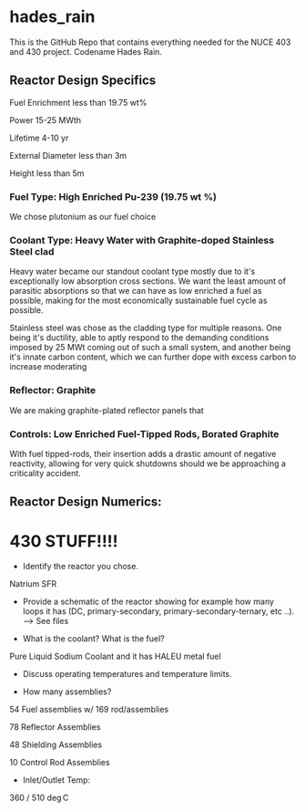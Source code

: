 # hades_rain
This is the GitHub Repo that contains everything needed for the NUCE 403 and 430 project. Codename Hades Rain.


## Reactor Design Specifics

Fuel Enrichment less than 19.75 wt%

Power 15-25 MWth

Lifetime 4-10 yr

External Diameter less than 3m

Height less than 5m

### Fuel Type: High Enriched Pu-239 (19.75 wt %)

We chose plutonium as our fuel choice 

### Coolant Type: Heavy Water with Graphite-doped Stainless Steel clad

Heavy water became our standout coolant type mostly due to it's exceptionally low absorption cross sections. We want the least amount of parasitic absorptions so that we can have as low enriched a fuel as possible, making for the most economically sustainable fuel cycle as possible.

Stainless steel was chose as the cladding type for multiple reasons. One being it's ductility, able to aptly respond to the demanding conditions imposed by 25 MWt coming out of such a small system, and another being it's innate carbon content, which we can further dope with excess carbon to increase moderating

### Reflector: Graphite

We are making graphite-plated reflector panels that

### Controls: Low Enriched Fuel-Tipped Rods, Borated Graphite

With fuel tipped-rods, their insertion adds a drastic amount of negative reactivity, allowing for very quick shutdowns should we be approaching a criticality accident.

## Reactor Design Numerics:



# 430 STUFF!!!!

- Identify the reactor you chose.

Natrium SFR
- Provide a schematic of the reactor showing for example how many
loops it has (DC, primary-secondary, primary-secondary-ternary, etc ..). --> See files

- What is the coolant? What is the fuel?

Pure Liquid Sodium Coolant and it has HALEU metal fuel

- Discuss operating temperatures and temperature limits.



- How many assemblies?

54 Fuel assemblies w/ 169 rod/assemblies

78 Reflector Assemblies

48 Shielding Assemblies

10 Control Rod Assemblies


- Inlet/Outlet Temp:

360 / 510 $\deg$C
